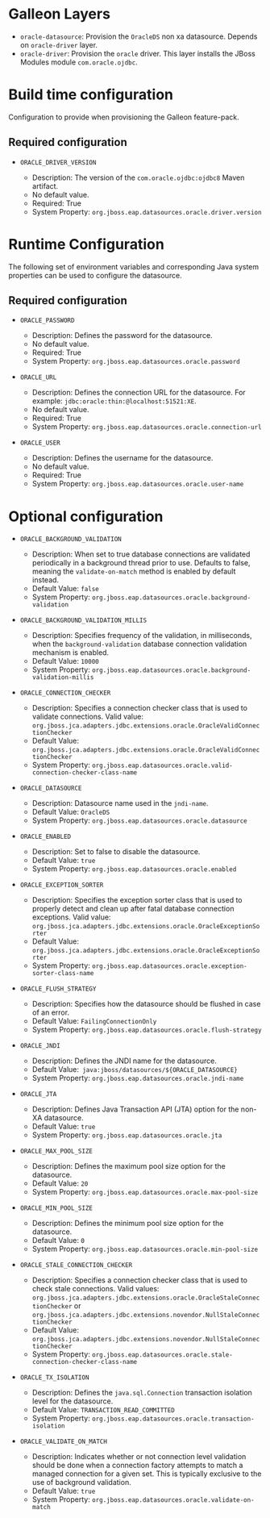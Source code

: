 Galleon Layers
=========

* `oracle-datasource`: Provision the `OracleDS` non xa datasource. Depends on `oracle-driver` layer.
* `oracle-driver`: Provision the `oracle` driver. This layer installs the JBoss Modules module `com.oracle.ojdbc`.

Build time configuration
===============

Configuration to provide when provisioning the Galleon feature-pack.

Required configuration
--------------------------------

* `ORACLE_DRIVER_VERSION`

  * Description: The version of the `com.oracle.ojdbc:ojdbc8` Maven artifact.
  * No default value.
  * Required: True
  * System Property: `org.jboss.eap.datasources.oracle.driver.version`

Runtime Configuration
==============

The following set of environment variables and corresponding Java system properties can be used to configure the datasource.

Required configuration
--------------------------------

* `ORACLE_PASSWORD`

  * Description: Defines the password for the datasource.
  * No default value.
  * Required: True
  * System Property: `org.jboss.eap.datasources.oracle.password`

* `ORACLE_URL`

  * Description: Defines the connection URL for the datasource.  For example: `jdbc:oracle:thin:@localhost:51521:XE`.
  * No default value.
  * Required: True
  * System Property: `org.jboss.eap.datasources.oracle.connection-url`

* `ORACLE_USER`

  * Description: Defines the username for the datasource. 
  * No default value.
  * Required: True
  * System Property: `org.jboss.eap.datasources.oracle.user-name`

Optional configuration
==============

* `ORACLE_BACKGROUND_VALIDATION`

  * Description: When set to true database connections are validated periodically in a background thread prior to use. Defaults to false, meaning the `validate-on-match` method is enabled by default instead.  
  * Default Value: `false`
  * System Property: `org.jboss.eap.datasources.oracle.background-validation`

* `ORACLE_BACKGROUND_VALIDATION_MILLIS`

  * Description: Specifies frequency of the validation, in milliseconds, when the `background-validation` database connection validation mechanism is enabled.    
  * Default Value: `10000`
  * System Property: `org.jboss.eap.datasources.oracle.background-validation-millis`

* `ORACLE_CONNECTION_CHECKER`

  * Description: Specifies a connection checker class that is used to validate connections. Valid value: `org.jboss.jca.adapters.jdbc.extensions.oracle.OracleValidConnectionChecker`
  * Default Value: `org.jboss.jca.adapters.jdbc.extensions.oracle.OracleValidConnectionChecker`
  * System Property: `org.jboss.eap.datasources.oracle.valid-connection-checker-class-name`

* `ORACLE_DATASOURCE`

  * Description: Datasource name used in the `jndi-name`.
  * Default Value: `OracleDS`
  * System Property: `org.jboss.eap.datasources.oracle.datasource`

* `ORACLE_ENABLED`

  * Description: Set to false to disable the datasource.
  * Default Value: `true`
  * System Property: `org.jboss.eap.datasources.oracle.enabled`

* `ORACLE_EXCEPTION_SORTER`

  * Description: Specifies the exception sorter class that is used to properly detect and clean up after fatal database connection exceptions. Valid value: `org.jboss.jca.adapters.jdbc.extensions.oracle.OracleExceptionSorter`
  * Default Value: `org.jboss.jca.adapters.jdbc.extensions.oracle.OracleExceptionSorter`
  * System Property: `org.jboss.eap.datasources.oracle.exception-sorter-class-name`

* `ORACLE_FLUSH_STRATEGY`

  * Description: Specifies how the datasource should be flushed in case of an error.    
  * Default Value: `FailingConnectionOnly`
  * System Property: `org.jboss.eap.datasources.oracle.flush-strategy`

* `ORACLE_JNDI`

  * Description: Defines the JNDI name for the datasource.
  * Default Value:` java:jboss/datasources/${ORACLE_DATASOURCE}`
  * System Property: `org.jboss.eap.datasources.oracle.jndi-name`

* `ORACLE_JTA`

  * Description: Defines Java Transaction API (JTA) option for the non-XA datasource.
  * Default Value: `true`
  * System Property: `org.jboss.eap.datasources.oracle.jta`

* `ORACLE_MAX_POOL_SIZE`

  * Description: Defines the maximum pool size option for the datasource.
  * Default Value: `20`
  * System Property: `org.jboss.eap.datasources.oracle.max-pool-size`

* `ORACLE_MIN_POOL_SIZE`

  * Description: Defines the minimum pool size option for the datasource.
  * Default Value: `0`
  * System Property: `org.jboss.eap.datasources.oracle.min-pool-size`

* `ORACLE_STALE_CONNECTION_CHECKER`

  * Description: Specifies a connection checker class that is used to check stale connections. Valid values: `org.jboss.jca.adapters.jdbc.extensions.oracle.OracleStaleConnectionChecker` or `org.jboss.jca.adapters.jdbc.extensions.novendor.NullStaleConnectionChecker`
  * Default Value: `org.jboss.jca.adapters.jdbc.extensions.novendor.NullStaleConnectionChecker`
  * System Property: `org.jboss.eap.datasources.oracle.stale-connection-checker-class-name`

* `ORACLE_TX_ISOLATION`

  * Description: Defines the `java.sql.Connection` transaction isolation level for the datasource.    
  * Default Value: `TRANSACTION_READ_COMMITTED`
  * System Property: `org.jboss.eap.datasources.oracle.transaction-isolation`

* `ORACLE_VALIDATE_ON_MATCH`

  * Description: Indicates whether or not connection level validation should be done when a connection factory attempts to match a managed connection for a given set. This is typically exclusive to the use of background validation.
  * Default Value: `true`
  * System Property: `org.jboss.eap.datasources.oracle.validate-on-match`

